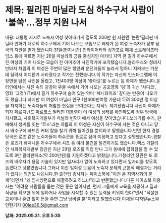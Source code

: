 # **제목: 필리핀 마닐라 도심 하수구서 사람이 '불쑥'…정부 지원 나서**

  내용: 대통령 지시로 노숙자 여성 찾아내가게 열도록 200만 원 지원엔 '논란'필리핀 마닐라 번화가 대로의 하수구에서 기어 나오는 모습으로 화제가 된 여성 노숙자가 정부 당국의 지원을 받게 됐습니다.31일(현지시간) 인콰이어러와 싱가포르 매체 스트레이츠타임스 등에 따르면 지난 26일 마닐라의 금융 중심지인 마카티 지역 큰 길가 하수구에서 한 여성의 기어 나오는 모습이 한 아마추어 사진작가에 포착됐습니다.블라우스와 청바지 반바지 차림의 이 여성은 주변의 많은 행인과 운전자들이 놀라서 멍하니 지켜보는 가운데 달려서 어디론가 사라졌다고 작가는 전했습니다.이 작가는 자신의 인스타그램에 이 장면을 담은 사진을 올렸고, 1천400명 이상이 '좋아요'를 누르는 등 화제가 됐습니다.온라인에서는 사진 속의 광경이 우물 속에서 기어 나오는 공포영화 '링'의 귀신 '사다코', 영화 '그것'(IT)에서 길가 하수구에 숨어 있는 악마 '페니와이즈' 같다는 반응이 나오기도 했습니다.하지만 이 여성이 마닐라 인구 1천400만여명 가운데 무려 300만 명 이상을 차지하는 노숙자들의 처참한 현실을 보여준다는 지적도 제기됐습니다.사진이 화제가 되자 페르디난드 마르코스 필리핀 대통령이 이 여성의 상태를 확인하도록 정부 당국에 지시했고, 사회복지개발부가 마닐라 빈민가에서 여성을 찾아냈습니다.쓰레기를 수거, 판매해서 생계를 잇는 '로즈'라는 이름의 이 여성은 자신이 하수구에 사는 것은 아니고 당시 배수구에 빠뜨린 커터 칼을 찾기 위해 들어갔을 뿐이라고 말했습니다.반면 현지 경찰 당국은 로즈 같은 노숙자들이 하수관을 통로로 삼아 이용하고 있다고 설명했습니다.경찰은 로즈가 빠져나온 하수구에서 셔츠 등 여러 물건을 발견하기도 했습니다.렉스 가찰리안 사회복지개발부 장관은 지난 29일 로즈를 직접 만나 그가 동네에 잡화점을 열 수 있도록 8만 필리핀페소(약 200만원)를 지원하겠다고 밝혔습니다.가찰리안 장관은 또 로즈의 배우자가 용접 기술이 있지만 일자리가 없어 노숙하고 있다면서 일자리를 찾도록 돕겠다고 덧붙였습니다.그러나 이런 일회성 도움이 노숙자 문제의 근본적 해결과는 거리가 있다는 의견도 나옵니다.한 출판업 종사자는 페이스북에 "이건 온 지역사회의 문제"라면서 "왜 임시방편으로 해결하려고 하느냐"라고 반문했습니다.다른 페이스북 이용자는 "어려운 사람들을 돕는 것은 좋은 일이지만, 먼저 그들에게 교육을 제공하고 집과 식량을 확보한 뒤에 일하거나 사업을 시작할 수 있는 능력을 키워야 한다"면서 "적절한 교육이나 훈련 없이 돈을 주면 그냥 낭비일 뿐"이라고 말했습니다.이채원 디지털뉴스부 인턴기자 00lee36.5@gmail.com

  **날짜: 2025.05.31. 오후 5:35**